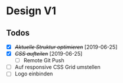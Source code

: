 # Design V1

## Todos

- [x] ~~_Aktuelle Struktur optimieren_~~ [2019-06-25]
- [x] ~~_CSS aufteilen_~~ [2019-06-25]
  - [ ] Remote Git Push
- [ ] Auf responsive CSS Grid umstellen
- [ ] Logo einbinden
